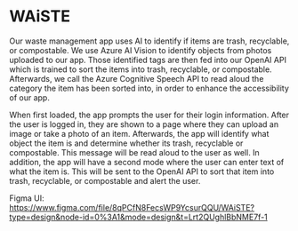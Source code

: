 # WAiSTE

Our waste management app uses AI to identify if items are trash, recyclable, or compostable. We use Azure AI Vision to identify objects from photos uploaded to our app. Those identified tags are then fed into our OpenAI API which is trained to sort the items into trash, recyclable, or compostable. Afterwards, we call the Azure Cognitive Speech API to read aloud the category the item has been sorted into, in order to enhance the accessibility of our app.

When first loaded, the app prompts the user for their login information. After the user is logged in, they are shown to a page where they can upload an image or take a photo of an item. Afterwards, the app will identify what object the item is and determine whether its trash, recyclable or compostable. This message will be read aloud to the user as well. In addition, the app will have a second mode where the user can enter text of what the item is. This will be sent to the OpenAI API to sort that item into trash, recyclable, or compostable and alert the user.

Figma UI: https://www.figma.com/file/8qPCfN8FecsWP9YcsurQQU/WAiSTE?type=design&node-id=0%3A1&mode=design&t=Lrt2QUghlBbNME7f-1 
